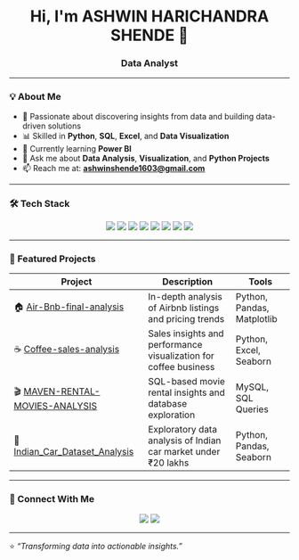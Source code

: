 <!-- 👋 PROFILE HEADER -->
<h1 align="center">Hi, I'm ASHWIN HARICHANDRA SHENDE 👋</h1>
<h3 align="center">Data Analyst</h3>

---

### 💡 About Me
- 🎯 Passionate about discovering insights from data and building data-driven solutions  
- 📊 Skilled in **Python**, **SQL**, **Excel**, and **Data Visualization**  
- 🌱 Currently learning  **Power BI**  
- 💬 Ask me about **Data Analysis**, **Visualization**, and **Python Projects**  
- 📫 Reach me at: **ashwinshende1603@gmail.com**  

---

### 🛠️ Tech Stack
<p align="center">
  <img src="https://img.shields.io/badge/Python-3776AB?logo=python&logoColor=white" />
  <img src="https://img.shields.io/badge/Pandas-150458?logo=pandas&logoColor=white" />
  <img src="https://img.shields.io/badge/NumPy-013243?logo=numpy&logoColor=white" />
  <img src="https://img.shields.io/badge/Matplotlib-005571?logo=plotly&logoColor=white" />
  <img src="https://img.shields.io/badge/SQL-336791?logo=mysql&logoColor=white" />
  <img src="https://img.shields.io/badge/Excel-217346?logo=microsoft-excel&logoColor=white" />
  <img src="https://img.shields.io/badge/Power%20BI-F2C811?logo=powerbi&logoColor=black" />
  <img src="https://img.shields.io/badge/GitHub-181717?logo=github&logoColor=white" />
</p>

---

### 🚀 Featured Projects
| Project | Description | Tools |
|----------|--------------|--------|
| 🏠 [Air-Bnb-final-analysis](https://github.com/ashwinshende/Air-Bnb-final-analysis) | In-depth analysis of Airbnb listings and pricing trends | Python, Pandas, Matplotlib |
| ☕ [Coffee-sales-analysis](https://github.com/ashwinshende/Coffee-sales-analysis) | Sales insights and performance visualization for coffee business | Python, Excel, Seaborn |
| 🎬 [MAVEN-RENTAL-MOVIES-ANALYSIS](https://github.com/ashwinshende/MAVEN-RENTAL-MOVIES-ANALYSIS) | SQL-based movie rental insights and database exploration | MySQL, SQL Queries |
| 🚗 [Indian_Car_Dataset_Analysis](https://github.com/ashwinshende/Indian_Car_Dataset_Analysis) | Exploratory data analysis of Indian car market under ₹20 lakhs | Python, Pandas, Seaborn |

---


### 🤝 Connect With Me
<p align="center">
  <a href="mailto:ashwinshende1603@gmail.com"><img src="https://img.shields.io/badge/Email-D14836?logo=gmail&logoColor=white" /></a>
  <a href="https://github.com/ashwinshende"><img src="https://img.shields.io/badge/GitHub-181717?logo=github&logoColor=white" /></a>
</p>

---

⭐ *“Transforming data into actionable insights.”*
